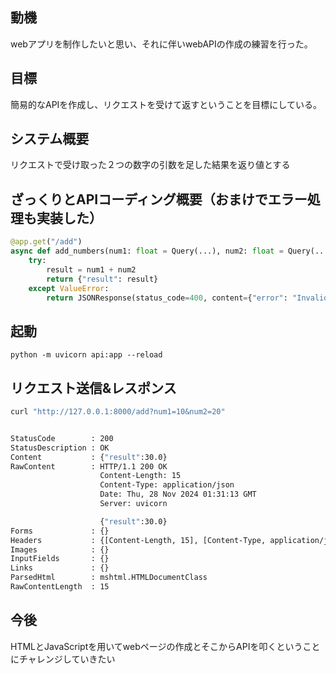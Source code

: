 
## 動機

webアプリを制作したいと思い、それに伴いwebAPIの作成の練習を行った。

## 目標

簡易的なAPIを作成し、リクエストを受けて返すということを目標にしている。

## システム概要

リクエストで受け取った２つの数字の引数を足した結果を返り値とする


## ざっくりとAPIコーディング概要（おまけでエラー処理も実装した）
```python
@app.get("/add")
async def add_numbers(num1: float = Query(...), num2: float = Query(...)):
    try:
        result = num1 + num2
        return {"result": result}
    except ValueError:
        return JSONResponse(status_code=400, content={"error": "Invalid input. Please provide two numbers."})
```

## 起動

`python -m uvicorn api:app --reload`


## リクエスト送信&レスポンス

```bash
curl "http://127.0.0.1:8000/add?num1=10&num2=20"


StatusCode        : 200
StatusDescription : OK
Content           : {"result":30.0}
RawContent        : HTTP/1.1 200 OK
                    Content-Length: 15
                    Content-Type: application/json
                    Date: Thu, 28 Nov 2024 01:31:13 GMT
                    Server: uvicorn

                    {"result":30.0}
Forms             : {}
Headers           : {[Content-Length, 15], [Content-Type, application/json], [Date, Thu, 28 Nov 2024 01:31:13 GMT], [Server, uvicorn]}
Images            : {}
InputFields       : {}
Links             : {}
ParsedHtml        : mshtml.HTMLDocumentClass
RawContentLength  : 15
```


## 今後
HTMLとJavaScriptを用いてwebページの作成とそこからAPIを叩くということにチャレンジしていきたい

